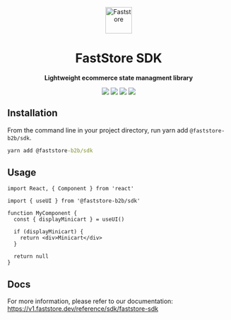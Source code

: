 <p align="center">
  <a href="https://faststore.dev">
    <img alt="Faststore" src="../ui/static/logo.png" width="60" />
  </a>
</p>
<h1 align="center">
  FastStore SDK
</h1>
<p align="center">
  <strong>
    Lightweight ecommerce state managment library
  </strong>
</p>

<div style="display: flex; justify-content: center; width: 100%">
  <a href="https://www.npmjs.com/package/@faststore-b2b/sdk" style="padding: 0px 2px 0px 0px">
    <img src="https://badge.fury.io/js/%40faststore%2Fui.svg" />
  </a>
  <a href="https://bundlephobia.com/package/@faststore-b2b/sdk" style="padding: 0px 2px 0px 2px">
    <img src="https://badgen.net/bundlephobia/minzip/@faststore-b2b/sdk" />
  </a>
  <a href="https://bundlephobia.com/package/@faststore-b2b/sdk" style="padding: 0px 2px 0px 2px">
    <img src="https://badgen.net/bundlephobia/tree-shaking/@faststore-b2b/sdk" />
  </a>
  <a href="https://bundlephobia.com/package/@faststore-b2b/sdk" style="padding: 0px 0px 0px 2px">
    <img src="https://badgen.net/bundlephobia/dependency-count/@faststore-b2b/sdk" />
  </a>
</div>

## Installation

From the command line in your project directory, run yarn add `@faststore-b2b/sdk`.

```cmd
yarn add @faststore-b2b/sdk
```

## Usage

```tsx
import React, { Component } from 'react'

import { useUI } from '@faststore-b2b/sdk'

function MyComponent {
  const { displayMinicart } = useUI()

  if (displayMinicart) {
    return <div>Minicart</div>
  }

  return null
}
```

## Docs

For more information, please refer to our documentation: https://v1.faststore.dev/reference/sdk/faststore-sdk
